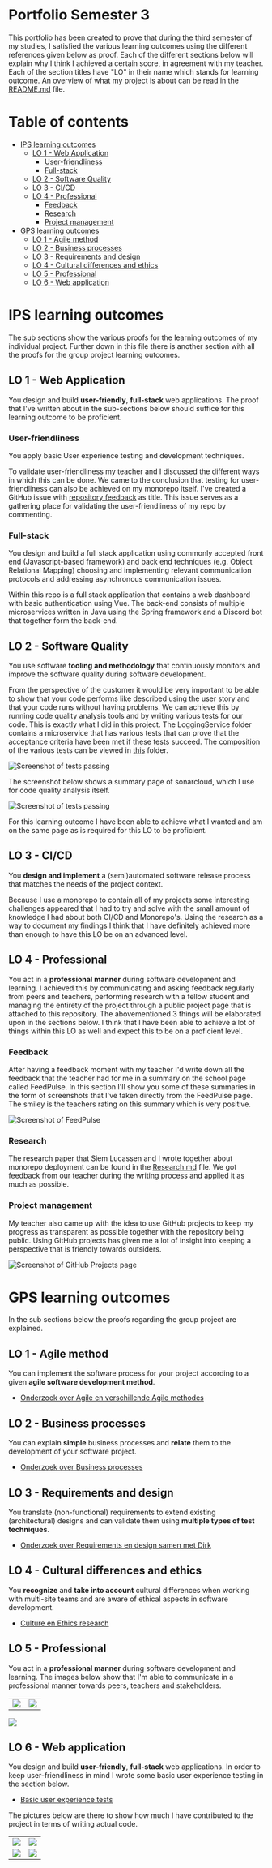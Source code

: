 # Portfolio Semester 3

This portfolio has been created to prove that during the third semester of my studies, I satisfied the various learning outcomes using the different references given below as proof. Each of the different sections below will explain why I think I achieved a certain score, in agreement with my teacher. Each of the section titles have "LO" in their name which stands for learning outcome. An overview of what my project is about can be read in the [README.md](https://github.com/FHICT-S-Owen/DiscordBotManager#readme) file.

# Table of contents
 - [IPS learning outcomes](#IPS-learning-outcomes)
   - [LO 1 - Web Application](#LO-1---Web-Application)
     - [User-friendliness](#User-friendliness)
     - [Full-stack](#Full-stack)
   - [LO 2 - Software Quality](#LO-2---Software-Quality)
   - [LO 3 - CI/CD](#LO-3---CI/CD)
   - [LO 4 - Professional](#LO-4---Professional)
     - [Feedback](#Feedback)
     - [Research](#Research)
     - [Project management](#Project-management)
 - [GPS learning outcomes](#GPS-learning-outcomes)
   - [LO 1 - Agile method](#LO-1---Agile-method)
   - [LO 2 - Business processes](#LO-2---Business-processes)
   - [LO 3 - Requirements and design](#LO-3---Requirements-and-design)
   - [LO 4 - Cultural differences and ethics](#LO-4---Cultural-differences-and-ethics])
   - [LO 5 - Professional](#LO-5---Professional)
   - [LO 6 - Web application](#LO-6---Web-application)

# IPS learning outcomes
The sub sections show the various proofs for the learning outcomes of my individual project. Further down in this file there is another section with all the proofs for the group project learning outcomes.

## LO 1 - Web Application
You design and build **user-friendly**, **full-stack** web applications. The proof that I've written about in the sub-sections below should suffice for this learning outcome to be proficient. 

### User-friendliness
You apply basic User experience testing and development techniques.

To validate user-friendliness my teacher and I discussed the different ways in which this can be done. We came to the conclusion that testing for user-friendliness can also be achieved on my monorepo itself. I've created a GitHub issue with [repository feedback](https://github.com/FHICT-S-Owen/DiscordBotManager/issues/42) as title. This issue serves as a gathering place for validating the user-friendliness of my repo by commenting.

### Full-stack
You design and build a full stack application using commonly accepted front end (Javascript-based framework) and back end techniques (e.g. Object Relational Mapping) choosing and implementing relevant communication protocols and addressing asynchronous communication issues.

Within this repo is a full stack application that contains a web dashboard with basic authentication using Vue. The back-end consists of multiple microservices written in Java using the Spring framework and a Discord bot that together form the back-end.

## LO 2 - Software Quality
You use software **tooling and methodology** that continuously monitors and improve the software quality during software development.

From the perspective of the customer it would be very important to be able to show that your code performs like described using the user story and that your code runs without having problems. We can achieve this by running code quality analysis tools and by writing various tests for our code. This is exactly what I did in this project. The LoggingService folder contains a microservice that has various tests that can prove that the acceptance criteria have been met if these tests succeed. The composition of the various tests can be viewed in [this](https://github.com/FHICT-S-Owen/DiscordBotManager/tree/Production/LoggingService/src/test/java/com/owendb/loggingservice) folder.

![Screenshot of tests passing](https://github.com/FHICT-S-Owen/S3-IPS-DOCS/blob/main/screenshots/Screenshot_LogginService_Tests.png?raw=true)

The screenshot below shows a summary page of sonarcloud, which I use for code quality analysis itself.

![Screenshot of tests passing](https://github.com/FHICT-S-Owen/S3-IPS-DOCS/blob/main/screenshots/Screenshot_SonarCloud.png?raw=true)

For this learning outcome I have been able to achieve what I wanted and am on the same page as is required for this LO to be proficient.

## LO 3 - CI/CD
You **design and implement** a (semi)automated software release process that matches the needs of the project context.

Because I use a monorepo to contain all of my projects some interesting challenges appeared that I had to try and solve with the small amount of knowledge I had about both CI/CD and Monorepo's. Using the research as a way to document my findings I think that I have definitely achieved more than enough to have this LO be on an advanced level.

## LO 4 - Professional
You act in a **professional manner** during software development and learning. I achieved this by communicating and asking feedback regularly from peers and teachers, performing research with a fellow student and managing the entirety of the project through a public project page that is attached to this repository. The abovementioned 3 things will be elaborated upon in the sections below. I think that I have been able to achieve a lot of things within this LO as well and expect this to be on a proficient level.

### Feedback
After having a feedback moment with my teacher I'd write down all the feedback that the teacher had for me in a summary on the school page called FeedPulse. In this section I'll show you some of these summaries in the form of screenshots that I've taken directly from the FeedPulse page. The smiley is the teachers rating on this summary which is very positive.

![Screenshot of FeedPulse](https://github.com/FHICT-S-Owen/S3-IPS-DOCS/blob/main/screenshots/Screenshot_FeedPulse.png?raw=true)

### Research

The research paper that Siem Lucassen and I wrote together about monorepo deployment can be found in the [Research.md](https://github.com/FHICT-S-Owen/S3-IPS-DOCS/blob/main/Research.md) file. We got feedback from our teacher during the writing process and applied it as much as possible.

### Project management

My teacher also came up with the idea to use GitHub projects to keep my progress as transparent as possible together with the repository being public. Using GitHub projects has given me a lot of insight into keeping a perspective that is friendly towards outsiders. 

![Screenshot of GitHub Projects page](https://github.com/FHICT-S-Owen/S3-IPS-DOCS/blob/main/screenshots/Screenshot_Projects.png?raw=true)

# GPS learning outcomes
In the sub sections below the proofs regarding the group project are explained. 

## LO 1 - Agile method
You can implement the software process for your project according to a given **agile software development method**.
- [Onderzoek over Agile en verschillende Agile methodes](https://github.com/FHICT-S-Owen/S3-GPS-DOCS/blob/main/Researches%20-%20Owen/Agile_methods.md)

## LO 2 - Business processes
You can explain **simple** business processes and **relate** them to the development of your software project.
- [Onderzoek over Business processes](https://github.com/FHICT-S-Owen/S3-GPS-DOCS/blob/main/Researches%20-%20Owen/Business_process.md)

## LO 3 - Requirements and design
You translate (non-functional) requirements to extend existing (architectural) designs and can validate them using **multiple types of test techniques**.
- [Onderzoek over Requirements en design samen met Dirk](https://github.com/DirkLemmen/Researches/blob/master/Requirements%20and%20Design.md)

## LO 4 - Cultural differences and ethics
You **recognize** and **take into account** cultural differences when working with multi-site teams and are aware of ethical aspects in software development.
- [Culture en Ethics research](https://github.com/FHICT-S-Owen/S3-GPS-DOCS/blob/main/Researches%20-%20Owen/culture_and_ethics.md)

## LO 5 - Professional
You act in a **professional manner** during software development and learning. The images below show that I'm able to communicate in a professional manner towards peers, teachers and stakeholders.
<table>
  <tr>
    <td><image src="https://github.com/FHICT-S-Owen/S3-IPS-DOCS/blob/main/screenshots/FeedPulse_Group.png?raw=true"></td>
		<td><image src="https://github.com/FHICT-S-Owen/S3-IPS-DOCS/blob/main/screenshots/FeedPulse_Self.png?raw=true"></td>    
  </tr>
 </table>

 <td><image src="https://github.com/FHICT-S-Owen/S3-IPS-DOCS/blob/main/screenshots/FeedPulse_Peers.png?raw=true"></td>


## LO 6 - Web application
You design and build **user-friendly**, **full-stack** web applications. In order to keep user-friendliness in mind I wrote some basic user experience testing in the section below.
- [Basic user experience tests](https://github.com/DirkLemmen/Researches/issues?q=is%3Aopen+is%3Aissue)

The pictures below are there to show how much I have contributed to the project in terms of writing actual code.

<table>
  <tr>
    <td><image src="https://github.com/FHICT-S-Owen/S3-IPS-DOCS/blob/main/screenshots/Contributions_MenuMCS.png?raw=true"></td>
    <td><image src="https://github.com/FHICT-S-Owen/S3-IPS-DOCS/blob/main/screenshots/Contributions_RestaurantMCSGateway.png?raw=true"></td>
  </tr>
	<tr>
    <td><image src="https://github.com/FHICT-S-Owen/S3-IPS-DOCS/blob/main/screenshots/Contributions_RestaurantSPA.png?raw=true"></td>
    <td><image src="https://github.com/FHICT-S-Owen/S3-IPS-DOCS/blob/main/screenshots/Contributions_SessionMCS.png?raw=true"></td>
  </tr>
 </table>
